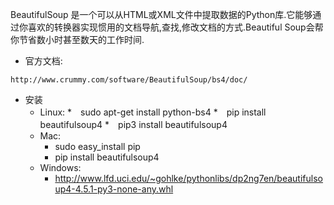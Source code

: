 

BeautifulSoup 是一个可以从HTML或XML文件中提取数据的Python库.它能够通过你喜欢的转换器实现惯用的文档导航,查找,修改文档的方式.Beautiful Soup会帮你节省数小时甚至数天的工作时间.


* 官方文档: 
```
http://www.crummy.com/software/BeautifulSoup/bs4/doc/ 
```

* 安装
    * Linux:
        *　sudo apt-get install python-bs4
        *　pip install beautifulsoup4
        *　pip3 install beautifulsoup4
    * Mac:
        *  sudo easy_install pip
        *  pip install beautifulsoup4
    * Windows: 
        - http://www.lfd.uci.edu/~gohlke/pythonlibs/dp2ng7en/beautifulsoup4-4.5.1-py3-none-any.whl


